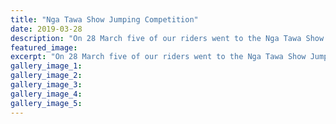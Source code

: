 ```yaml
---
title: "Nga Tawa Show Jumping Competition"
date: 2019-03-28
description: "On 28 March five of our riders went to the Nga Tawa Show Jumping Competition..."
featured_image: 
excerpt: "On 28 March five of our riders went to the Nga Tawa Show Jumping Competition."
gallery_image_1: 
gallery_image_2: 
gallery_image_3: 
gallery_image_4: 
gallery_image_5: 
---
```

